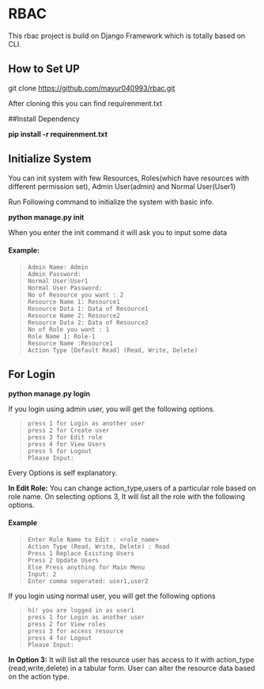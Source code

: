 # RBAC 

This rbac project is build on Django Framework which is totally based on CLI.

## How to Set UP
git clone https://github.com/mayur040993/rbac.git

After cloning this you can find requirenment.txt

##Install Dependency

**pip install -r requirenment.txt**

## Initialize System

You can init system with few Resources, Roles(which have resources with different permission set), Admin User(admin) and Normal User(User1)

Run Following command to initialize the system with basic info.

**python manage.py init** 

When you enter the init command it will ask you to input some data 

#### Example:

>`Admin Name: Admin` <br>
`Admin Password:` <br>
`Normal User:User1`<br>
`Normal User Password:` <br>
`No of Resource you want : 2`<br>
`Resource Name 1: Resource1`<br>
`Resource Data 1: Data of Resource1`<br>
`Resource Name 2: Resource2`<br>
`Resource Data 2: Data of Resource2`<br>
`No of Role you want : 1`<br>
`Role Name 1: Role-1`<br>
`Resource Name :Resource1`<br>
`Action Type [Default Read] (Read, Write, Delete)`<br>


## For Login
**python manage.py login**

If you login using admin user, you will get the following options.

>`press 1 for Login as another user`<br>
`press 2 for Create user `<br>
`press 3 for Edit role`  
`press 4 for View Users `<br>
`press 5 for Logout`<br>
`Please Input:`<br>

Every Options is self explanatory.

**In Edit Role:** 
You can change action_type,users of a particular role based on role name.
On selecting options 3, It will list all the role with the following options.

#### Example

>`Enter Role Name to Edit : <role_name>`<br>
`Action Type (Read, Write, Delete) : Read`<br>
`Press 1 Replace Existing Users`<br>
`Press 2 Update Users`<br>
`Else Press anything for Main Menu `<br>
`Input: 2`<br>
`Enter comma seperated: user1,user2`<br>

If you login using normal user, you will get the following options

>`hi! you are logged in as user1` <br>
`press 1 for Login as another user `<br>
`press 2 for View roles`                       
`press 3 for access resource`<br> 
`press 4 for Logout`<br>
`Please Input:`<br>

**In Option 3:**
It will list all the resource user has access to it with action_type (read,write,delete) in a tabular form.
User can alter the resource data based on the action type.
